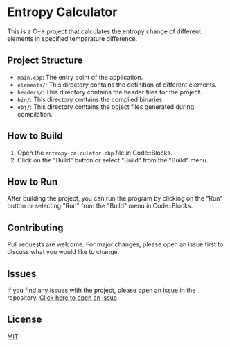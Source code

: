 # Entropy Calculator

This is a C++ project that calculates the entropy change of different elements in specified temparature difference.

## Project Structure

- `main.cpp`: The entry point of the application.
- `elements/`: This directory contains the definition of different elements.
- `headers/`: This directory contains the header files for the project.
- `bin/`: This directory contains the compiled binaries.
- `obj/`: This directory contains the object files generated during compilation.

## How to Build

1. Open the `entropy-calculator.cbp` file in Code::Blocks.
2. Click on the "Build" button or select "Build" from the "Build" menu.

## How to Run

After building the project, you can run the program by clicking on the "Run" button or selecting "Run" from the "Build" menu in Code::Blocks.

## Contributing

Pull requests are welcome. For major changes, please open an issue first to discuss what you would like to change.

## Issues

If you find any issues with the project, please open an issue in the repository. [Click here to open an issue](https://github.com/sr-tamim/entropy-calculator/issues)

## License

[MIT](https://choosealicense.com/licenses/mit/)